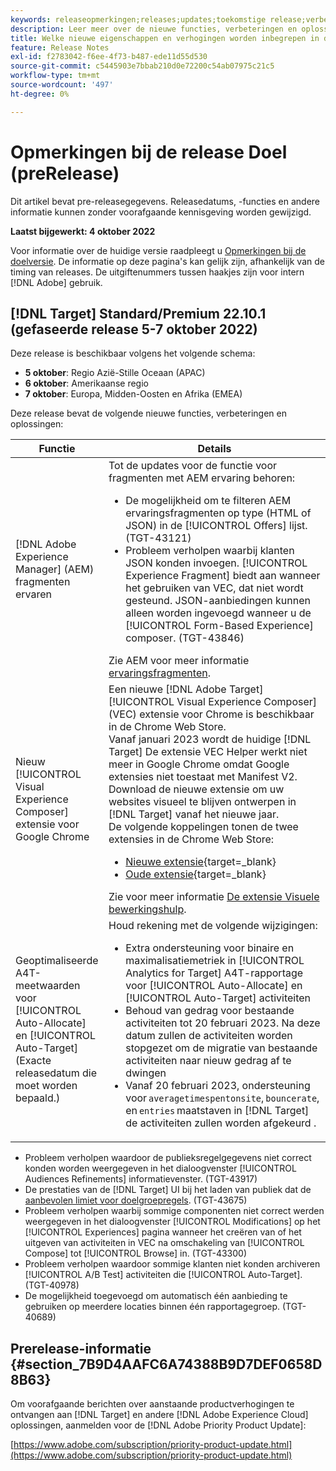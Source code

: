 ```yaml
---
keywords: releaseopmerkingen;releases;updates;toekomstige release;verbeteringen;nieuwe functies;oplossingen;updates;pre-release
description: Leer meer over de nieuwe functies, verbeteringen en oplossingen in de komende release van Adobe Target, waaronder SDK's, API's en JavaScript-bibliotheken.
title: Welke nieuwe eigenschappen en verhogingen worden inbegrepen in de aanstaande Versie?
feature: Release Notes
exl-id: f2783042-f6ee-4f73-b487-ede11d55d530
source-git-commit: c5445903e7bbab210d0e72200c54ab07975c21c5
workflow-type: tm+mt
source-wordcount: '497'
ht-degree: 0%

---
```


# Opmerkingen bij de release Doel (preRelease)

Dit artikel bevat pre-releasegegevens. Releasedatums, -functies en andere informatie kunnen zonder voorafgaande kennisgeving worden gewijzigd.

**Laatst bijgewerkt: 4 oktober 2022**

Voor informatie over de huidige versie raadpleegt u [Opmerkingen bij de doelversie](release-notes.md). De informatie op deze pagina&#39;s kan gelijk zijn, afhankelijk van de timing van releases. De uitgiftenummers tussen haakjes zijn voor intern [!DNL Adobe] gebruik.

## [!DNL Target] Standard/Premium 22.10.1 (gefaseerde release 5-7 oktober 2022)

Deze release is beschikbaar volgens het volgende schema:

* **5 oktober**: Regio Azië-Stille Oceaan (APAC)
* **6 oktober**: Amerikaanse regio
* **7 oktober**: Europa, Midden-Oosten en Afrika (EMEA)

Deze release bevat de volgende nieuwe functies, verbeteringen en oplossingen:

| Functie | Details |
| --- | --- |
| [!DNL Adobe Experience Manager] (AEM) fragmenten ervaren | Tot de updates voor de functie voor fragmenten met AEM ervaring behoren:<ul><li>De mogelijkheid om te filteren AEM ervaringsfragmenten op type (HTML of JSON) in de [!UICONTROL Offers] lijst. (TGT-43121)</li><li>Probleem verholpen waarbij klanten JSON konden invoegen. [!UICONTROL Experience Fragment] biedt aan wanneer het gebruiken van VEC, dat niet wordt gesteund. JSON-aanbiedingen kunnen alleen worden ingevoegd wanneer u de [!UICONTROL Form-Based Experience] composer. (TGT-43846)</li></ul>Zie AEM voor meer informatie [ervaringsfragmenten](/help/main/c-experiences/c-manage-content/aem-experience-fragments.md). |
| Nieuw [!UICONTROL Visual Experience Composer] extensie voor Google Chrome | Een nieuwe [!DNL Adobe Target] [!UICONTROL Visual Experience Composer] (VEC) extensie voor Chrome is beschikbaar in de Chrome Web Store.<br>Vanaf januari 2023 wordt de huidige [!DNL Target] De extensie VEC Helper werkt niet meer in Google Chrome omdat Google extensies niet toestaat met Manifest V2. Download de nieuwe extensie om uw websites visueel te blijven ontwerpen in [!DNL Target] vanaf het nieuwe jaar.<br>De volgende koppelingen tonen de twee extensies in de Chrome Web Store:<ul><li>[Nieuwe extensie](https://chrome.google.com/webstore/detail/adobe-experience-cloud-vi/kgmjjkfjacffaebgpkpcllakjifppnca){target=_blank}</li><li>[Oude extensie](https://chrome.google.com/webstore/detail/adobe-target-vec-helper/ggjpideecfnbipkacplkhhaflkdjagak){target=_blank}</li></ul>Zie voor meer informatie [De extensie Visuele bewerkingshulp](/help/main/c-experiences/c-visual-experience-composer/r-troubleshoot-composer/visual-editing-helper-extension.md). |
| Geoptimaliseerde A4T-meetwaarden voor [!UICONTROL Auto-Allocate] en [!UICONTROL Auto-Target]<br>(Exacte releasedatum die moet worden bepaald.) | Houd rekening met de volgende wijzigingen:<ul><li>Extra ondersteuning voor binaire en maximalisatiemetriek in [!UICONTROL Analytics for Target] A4T-rapportage voor [!UICONTROL Auto-Allocate] en [!UICONTROL Auto-Target] activiteiten</li><li>Behoud van gedrag voor bestaande activiteiten tot 20 februari 2023. Na deze datum zullen de activiteiten worden stopgezet om de migratie van bestaande activiteiten naar nieuw gedrag af te dwingen</li><li>Vanaf 20 februari 2023, ondersteuning voor `averagetimespentonsite`, `bouncerate`, en `entries` maatstaven in [!DNL Target] de activiteiten zullen worden afgekeurd .</li></ul> |

* Probleem verholpen waardoor de publieksregelgegevens niet correct konden worden weergegeven in het dialoogvenster [!UICONTROL Audiences Refinements] informatievenster. (TGT-43917)
* De prestaties van de [!DNL Target] UI bij het laden van publiek dat de [aanbevolen limiet voor doelgroepregels](/help/main/r-troubleshooting-target/target-limits.md#targeting-rules). (TGT-43675)
* Probleem verholpen waarbij sommige componenten niet correct werden weergegeven in het dialoogvenster [!UICONTROL Modifications] op het [!UICONTROL Experiences] pagina wanneer het creëren van of het uitgeven van activiteiten in VEC na omschakeling van [!UICONTROL Compose] tot [!UICONTROL Browse] in. (TGT-43300)
* Probleem verholpen waardoor sommige klanten niet konden archiveren [!UICONTROL A/B Test] activiteiten die [!UICONTROL Auto-Target]. (TGT-40978)
* De mogelijkheid toegevoegd om automatisch één aanbieding te gebruiken op meerdere locaties binnen één rapportagegroep. (TGT-40689)

## Prerelease-informatie {#section_7B9D4AAFC6A74388B9D7DEF0658D8B63}

Om voorafgaande berichten over aanstaande productverhogingen te ontvangen aan [!DNL Target] en andere [!DNL Adobe Experience Cloud] oplossingen, aanmelden voor de [!DNL Adobe Priority Product Update]:

[https://www.adobe.com/subscription/priority-product-update.html](https://www.adobe.com/subscription/priority-product-update.html)
